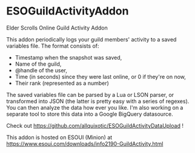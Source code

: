 # ESOGuildActivityAddon
Elder Scrolls Online Guild Activity Addon

This addon periodically logs your guild members' activity to a saved variables file. The format consists of:

 - Timestamp when the snapshot was saved,
 - Name of the guild,
 - @handle of the user,
 - Time (in seconds) since they were last online, or 0 if they're on now,
 - Their rank (represented as a number)

The saved variables file can be parsed by a Lua or LSON parser, or transformed into JSON (the latter is pretty easy with a series of regexes). You can then analyze the data how ever you like. I'm also working on a separate tool to store this data into a Google BigQuery datasource.

Check out https://github.com/allquixotic/ESOGuildActivityDataUpload !

This addon is hosted on ESOUI (Minion) at https://www.esoui.com/downloads/info2190-GuildActivity.html
